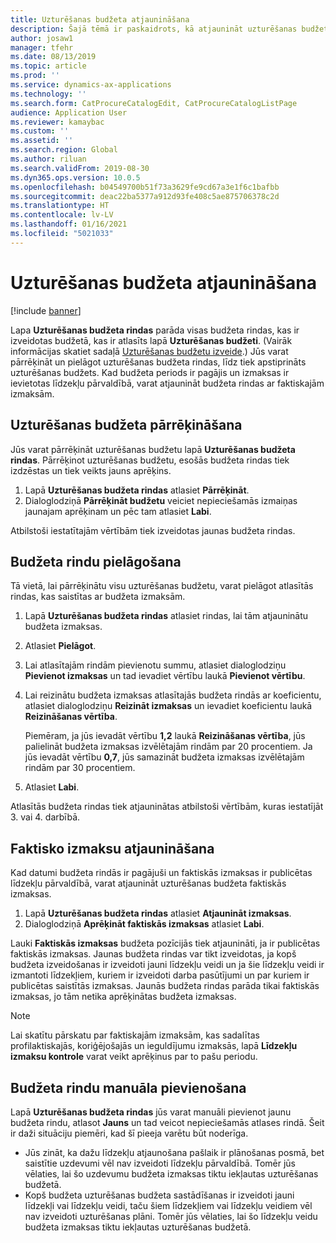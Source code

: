 ```yaml
---
title: Uzturēšanas budžeta atjaunināšana
description: Šajā tēmā ir paskaidrots, kā atjaunināt uzturēšanas budžetu programmā Asset Management.
author: josaw1
manager: tfehr
ms.date: 08/13/2019
ms.topic: article
ms.prod: ''
ms.service: dynamics-ax-applications
ms.technology: ''
ms.search.form: CatProcureCatalogEdit, CatProcureCatalogListPage
audience: Application User
ms.reviewer: kamaybac
ms.custom: ''
ms.assetid: ''
ms.search.region: Global
ms.author: riluan
ms.search.validFrom: 2019-08-30
ms.dyn365.ops.version: 10.0.5
ms.openlocfilehash: b04549700b51f73a3629fe9cd67a3e1f6c1bafbb
ms.sourcegitcommit: deac22ba5377a912d93fe408c5ae875706378c2d
ms.translationtype: HT
ms.contentlocale: lv-LV
ms.lasthandoff: 01/16/2021
ms.locfileid: "5021033"
---
```

# <a name="update-maintenance-budgets"></a>Uzturēšanas budžeta atjaunināšana

[!include [banner](../../includes/banner.md)]

 

Lapa **Uzturēšanas budžeta rindas** parāda visas budžeta rindas, kas ir izveidotas budžetā, kas ir atlasīts lapā **Uzturēšanas budžeti**. (Vairāk informācijas skatiet sadaļā [Uzturēšanas budžetu izveide](create-maintenance-budget.md).) Jūs varat pārrēķināt un pielāgot uzturēšanas budžeta rindas, līdz tiek apstiprināts uzturēšanas budžets. Kad budžeta periods ir pagājis un izmaksas ir ievietotas līdzekļu pārvaldībā, varat atjaunināt budžeta rindas ar faktiskajām izmaksām.

## <a name="recalculate-a-maintenance-budget"></a>Uzturēšanas budžeta pārrēķināšana

Jūs varat pārrēķināt uzturēšanas budžetu lapā **Uzturēšanas budžeta rindas**. Pārrēķinot uzturēšanas budžetu, esošās budžeta rindas tiek izdzēstas un tiek veikts jauns aprēķins.

1. Lapā **Uzturēšanas budžeta rindas** atlasiet **Pārrēķināt**.
2. Dialoglodziņā **Pārrēķināt budžetu** veiciet nepieciešamās izmaiņas jaunajam aprēķinam un pēc tam atlasiet **Labi**.

Atbilstoši iestatītajām vērtībām tiek izveidotas jaunas budžeta rindas.

## <a name="adjust-budget-lines"></a>Budžeta rindu pielāgošana

Tā vietā, lai pārrēķinātu visu uzturēšanas budžetu, varat pielāgot atlasītās rindas, kas saistītas ar budžeta izmaksām.

1. Lapā **Uzturēšanas budžeta rindas** atlasiet rindas, lai tām atjauninātu budžeta izmaksas.
2. Atlasiet **Pielāgot**.
3. Lai atlasītajām rindām pievienotu summu, atlasiet dialoglodziņu **Pievienot izmaksas** un tad ievadiet vērtību laukā **Pievienot vērtību**.
4. Lai reizinātu budžeta izmaksas atlasītajās budžeta rindās ar koeficientu, atlasiet dialoglodziņu **Reizināt izmaksas** un ievadiet koeficientu laukā **Reizināšanas vērtība**.

    Piemēram, ja jūs ievadāt vērtību **1,2** laukā **Reizināšanas vērtība**, jūs palielināt budžeta izmaksas izvēlētajām rindām par 20 procentiem. Ja jūs ievadāt vērtību **0,7**, jūs samazināt budžeta izmaksas izvēlētajām rindām par 30 procentiem.

5. Atlasiet **Labi**.

Atlasītās budžeta rindas tiek atjauninātas atbilstoši vērtībām, kuras iestatījāt 3. vai 4. darbībā.

## <a name="update-actual-costs"></a>Faktisko izmaksu atjaunināšana

Kad datumi budžeta rindās ir pagājuši un faktiskās izmaksas ir publicētas līdzekļu pārvaldībā, varat atjaunināt uzturēšanas budžeta faktiskās izmaksas.

1. Lapā **Uzturēšanas budžeta rindas** atlasiet **Atjaunināt izmaksas**.
2. Dialoglodziņā **Aprēķināt faktiskās izmaksas** atlasiet **Labi**.

Lauki **Faktiskās izmaksas** budžeta pozīcijās tiek atjaunināti, ja ir publicētas faktiskās izmaksas. Jaunas budžeta rindas var tikt izveidotas, ja kopš budžeta izveidošanas ir izveidoti jauni līdzekļu veidi un ja šie līdzekļu veidi ir izmantoti līdzekļiem, kuriem ir izveidoti darba pasūtījumi un par kuriem ir publicētas saistītās izmaksas. Jaunās budžeta rindas parāda tikai faktiskās izmaksas, jo tām netika aprēķinātas budžeta izmaksas.

> [!NOTE]
> Lai skatītu pārskatu par faktiskajām izmaksām, kas sadalītas profilaktiskajās, koriģējošajās un ieguldījumu izmaksās, lapā **Līdzekļu izmaksu kontrole** varat veikt aprēķinus par to pašu periodu. 

## <a name="manually-add-budget-lines"></a>Budžeta rindu manuāla pievienošana

Lapā **Uzturēšanas budžeta rindas** jūs varat manuāli pievienot jaunu budžeta rindu, atlasot **Jauns** un tad veicot nepieciešamās atlases rindā. Šeit ir daži situāciju piemēri, kad šī pieeja varētu būt noderīga.

- Jūs zināt, ka dažu līdzekļu atjaunošana pašlaik ir plānošanas posmā, bet saistītie uzdevumi vēl nav izveidoti līdzekļu pārvaldībā. Tomēr jūs vēlaties, lai šo uzdevumu budžeta izmaksas tiktu iekļautas uzturēšanas budžetā.
- Kopš budžeta uzturēšanas budžeta sastādīšanas ir izveidoti jauni līdzekļi vai līdzekļu veidi, taču šiem līdzekļiem vai līdzekļu veidiem vēl nav izveidoti uzturēšanas plāni. Tomēr jūs vēlaties, lai šo līdzekļu veidu budžeta izmaksas tiktu iekļautas uzturēšanas budžetā.
